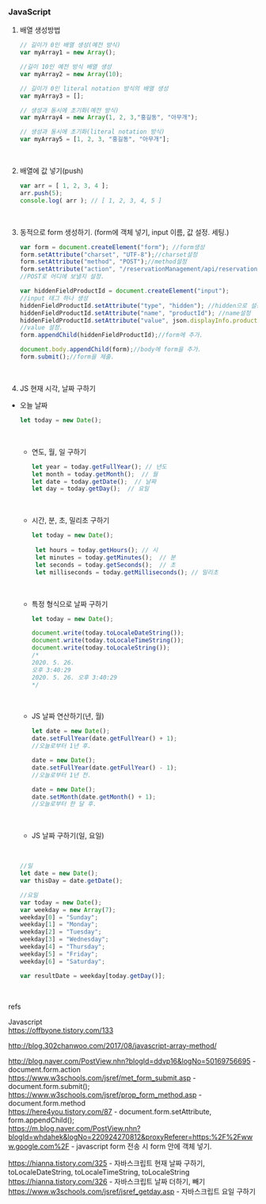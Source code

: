 ### JavaScript

1. 배열 생성방법 <br>

   ```javascript
   // 길이가 0인 배열 생성(예전 방식)
   var myArray1 = new Array();
   
   //길이 10인 예전 방식 배열 생성
   var myArray2 = new Array(10);
   
   // 길이가 0인 literal notation 방식의 배열 생성
   var myArray3 = [];
   
   // 생성과 동시에 초기화(예전 방식)
   var myArray4 = new Array(1, 2, 3,"홍길동", "아무개");
   
   // 생성과 동시에 초기화(literal notation 방식)
   var myArray5 = [1, 2, 3, "홍길동", "아무개"];
   ```

   <br>

2. 배열에 값 넣기(push)
   <br>

   ```javascript
   var arr = [ 1, 2, 3, 4 ];
   arr.push(5);
   console.log( arr ); // [ 1, 2, 3, 4, 5 ]
   ```

   <br>

3. 동적으로 form 생성하기. (form에 객체 넣기, input 이름, 값 설정. 세팅.)
   <br>

   ```javascript
   var form = document.createElement("form"); //form생성
   form.setAttribute("charset", "UTF-8");//charset설정
   form.setAttribute("method", "POST");//method설정
   form.setAttribute("action", "/reservationManagement/api/reservations");
   //POST로 어디에 보낼지 설정.
   
   var hiddenFieldProductId = document.createElement("input");
   //input 태그 하나 생성
   hiddenFieldProductId.setAttribute("type", "hidden"); //hidden으로 설정.
   hiddenFieldProductId.setAttribute("name", "productId"); //name설정
   hiddenFieldProductId.setAttribute("value", json.displayInfo.productId);
   //value 설정.
   form.appendChild(hiddenFieldProductId);//form에 추가.
   
   document.body.appendChild(form);//body에 form을 추가.
   form.submit();//form을 제출.
   ```

   <br>

4. JS 현재 시각, 날짜 구하기
   <br>
* 오늘 날짜
  
     ```javascript
     let today = new Date();   
     ```
   
     <br>
   
   * 연도, 월, 일 구하기
     <br>
   
     ```javascript
     let year = today.getFullYear(); // 년도
     let month = today.getMonth();  // 월
     let date = today.getDate();  // 날짜
     let day = today.getDay();  // 요일
     ```
   
     <br>
   
  * 시간, 분, 초, 밀리초 구하기
    <br>
  
    ```javascript
    let today = new Date();   
     
     let hours = today.getHours(); // 시
     let minutes = today.getMinutes();  // 분
     let seconds = today.getSeconds();  // 초
     let milliseconds = today.getMilliseconds(); // 밀리초
    ```
  
    <br>
  
   * 특정 형식으로 날짜 구하기
     <br>
  
     ```javascript
     let today = new Date();   
     
     document.write(today.toLocaleDateString());
     document.write(today.toLocaleTimeString());
     document.write(today.toLocaleString());
     /*
     2020. 5. 26.
     오후 3:40:29
     2020. 5. 26. 오후 3:40:29
     */
     ```
  
     <br>
  
   * JS 날짜 연산하기(년, 월)
     <br>
  
     ```javascript
     let date = new Date();
     date.setFullYear(date.getFullYear() + 1);
     //오늘로부터 1년 후.
     
     date = new Date();
     date.setFullYear(date.getFullYear() - 1);
     //오늘로부터 1년 전.
     
     date = new Date();
     date.setMonth(date.getMonth() + 1);
     //오늘로부터 한 달 후.
     ```
  
     <br>
  
   * JS 날짜 구하기(일, 요일)
  <br>
     
     ```javascript
     //일
     let date = new Date();
     var thisDay = date.getDate();
     
     //요일
     var today = new Date();
     var weekday = new Array(7);
     weekday[0] = "Sunday";
     weekday[1] = "Monday";
     weekday[2] = "Tuesday";
     weekday[3] = "Wednesday";
     weekday[4] = "Thursday";
     weekday[5] = "Friday";
     weekday[6] = "Saturday";
     
     var resultDate = weekday[today.getDay()];
  ```
     
     <br>
  

refs

Javascript<br>
https://offbyone.tistory.com/133 <br>

http://blog.302chanwoo.com/2017/08/javascript-array-method/ <br>

http://blog.naver.com/PostView.nhn?blogId=ddvp16&logNo=50169756695 - document.form.action<br>
https://www.w3schools.com/jsref/met_form_submit.asp - document.form.submit();<br>
https://www.w3schools.com/jsref/prop_form_method.asp - document.form.method<br>
https://here4you.tistory.com/87 - document.form.setAttribute, form.appendChild();<br>
https://m.blog.naver.com/PostView.nhn?blogId=whdahek&logNo=220924270812&proxyReferer=https:%2F%2Fwww.google.com%2F - javascript form 전송 시 form 안에 객체 넣기.<br>

https://hianna.tistory.com/325 - 자바스크립트 현재 날짜 구하기, toLocaleDateString, toLocaleTimeString, toLocaleString<br>
https://hianna.tistory.com/326 - 자바스크립트 날짜 더하기, 빼기<br>
https://www.w3schools.com/jsref/jsref_getday.asp - 자바스크립트 요일 구하기<br>





